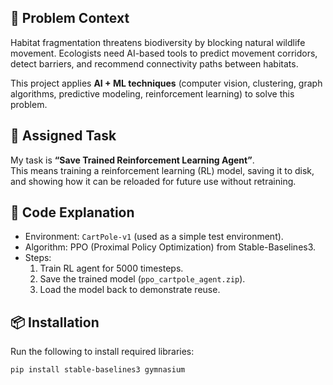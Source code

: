 
## 📌 Problem Context
Habitat fragmentation threatens biodiversity by blocking natural wildlife movement. 
Ecologists need AI-based tools to predict movement corridors, detect barriers, and recommend connectivity paths between habitats.

This project applies **AI + ML techniques** (computer vision, clustering, graph algorithms, predictive modeling, reinforcement learning) to solve this problem.

## 🎯 Assigned Task
My task is **“Save Trained Reinforcement Learning Agent”**.  
This means training a reinforcement learning (RL) model, saving it to disk, and showing how it can be reloaded for future use without retraining.

## 🐍 Code Explanation
- Environment: `CartPole-v1` (used as a simple test environment).  
- Algorithm: PPO (Proximal Policy Optimization) from Stable-Baselines3.  
- Steps:
  1. Train RL agent for 5000 timesteps.
  2. Save the trained model (`ppo_cartpole_agent.zip`).
  3. Load the model back to demonstrate reuse.

## 📦 Installation
Run the following to install required libraries:
```bash
pip install stable-baselines3 gymnasium
